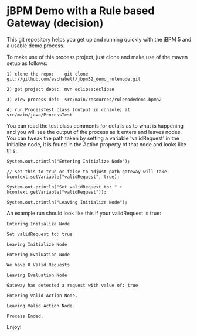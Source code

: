 jBPM Demo with a Rule based Gateway (decision)
=============================================

This git repository helps you get up and running quickly with the jBPM 5 and a usable demo process.

To make use of this process project, just clone and make use of the maven setup as follows:

	1) clone the repo:    git clone git://github.com/eschabell/jbpm52_demo_rulenode.git

	2) get project deps:  mvn eclipse:eclipse   

	3) view process def:  src/main/resources/rulenodedemo.bpmn2

	4) run ProcessTest class (output in console) at src/main/java/ProcessTest
  
You can read the test class comments for details as to what is happening and you will see the output 
of the process as it enters and leaves nodes. You can tweak the path taken by setting a variable 
'validRequest' in the Initialize node, it is found in the Action property of that node and looks like
this:

	System.out.println("Entering Initialize Node");

	// Set this to true or false to adjust path gateway will take.
	kcontext.setVariable("validRequest", true);

	System.out.println("Set validRequest to: " + kcontext.getVariable("validRequest"));

	System.out.println("Leaving Initialize Node");

An example run should look like this if your validRequest is true:

	Entering Initialize Node

	Set validRequest to: true

	Leaving Initialize Node

	Entering Evaluation Node

	We have 0 Valid Requests

	Leaving Evaluation Node

	Gateway has detected a request with value of: true

	Entering Valid Action Node.

	Leaving Valid Action Node.

	Process Ended.

Enjoy!

